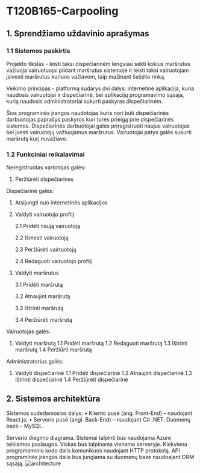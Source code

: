 # T120B165-Carpooling

## 1. Sprendžiamo uždavinio aprašymas

### 1.1 Sistemos paskirtis

Projekto tikslas - leisti taksi dispečiarinėm lengviau sekti kokius maršrutus važiuoja vairuotuojai pildant maršrutus sistemoje ir leisti taksi vairuotojam įsivesti maršrutus kuriuos važiavom, taip mažinant šešėlio rinką.

Veikimo principas - platformą sudarys dvi dalys: internetinė aplikacija, kuria naudosis vairuotojai ir dispečiarinė, bei aplikacijų programavimo sąsaja, kurią naudosis administratoriai sukurti paskyras dispečiarinėm.

Šios programinės įrangos naudotojas kuris nori būti dispečiarinės darbuotojas paprašys paskyros kuri turės prieigą prie dispečiarinės sistemos. Dispečiarinės darbuotojai galės priregistruoti naujus vairuotojus bei įvesti vairuotojų važiuojamus maršrutus. Vairuotojai patys galės sukurti maršrutą kurį nuvažiavo.

### 1.2 Funkciniai reikalavimai

Neregistruotas vartotojas galės:

1. Peržiūrėti dispečiarines

Dispečiarinė galės:

1. Atsijungti nuo internetinės aplikacijos
2. Valdyti vairuotojo profilį

    2.1 Pridėti naują vairuotoją

    2.2 Išmesti vairuotoją

    2.3 Peržiūrėti vairtuotoją

    2.4 Redaguoti vairuotojo profilį
3. Valdyti maršrutus

    3.1 Pridėti maršrutą

    3.2 Atnaujint maršrutą

    3.3 Ištrinti maršrutą

    3.4 Peržiūrėti maršrutą

Vairuotojas galės:

1. Valdyti maršrutą
    1.1 Pridėti maršrutą
    1.2 Redaguoti maršrutą
    1.3 Ištrinti maršrutą
    1.4 Peržiūrti maršrutą

Administratorius galės:

1. Valdyti dispečiarinė
    1.1 Pridėti dispečiarinė
    1.2 Atnaujint dispečiarinė
    1.3 Ištrinti dispečiarinė
    1.4 Peržiūrėti dispečiarinė

## 2. Sistemos architektūra

Sistemos sudedamosios dalys:
• Kliento pusė (ang. Front-End) – naudojant React.js;
• Serverio pusė (angl. Back-End) – naudojant C# .NET. Duomenų bazė – MySQL.

Serverio diegimo diagrama. Sistemai talpinti bus naudojama Azure teikiamos paslaugos. Viskas bus talpinama viename serveryje. Kiekviena programaminio kodo dalis komunikuos naudojant HTTP protokolą. API programinės įrangos dalis bus jungiama su duomenų baze naudoajant ORM sąsają.
![architecture](https://user-images.githubusercontent.com/53519808/192145440-6a71e559-dd77-4cda-bf08-206a7a81d62b.png)

